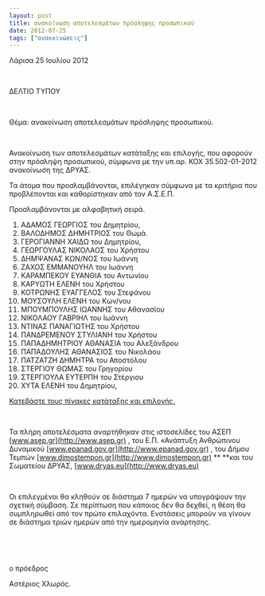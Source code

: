 ```yaml
---
layout: post
title: ανακοίνωση αποτελεσμάτων πρόσληψης προσωπικού
date: 2012-07-25
tags: ["ανακοινώσεις"]
---
```


Λάρισα 25 Ιουλίου 2012

&nbsp;

ΔΕΛΤΙΟ ΤΥΠΟΥ

&nbsp;

Θέμα: ανακοίνωση αποτελεσμάτων πρόσληψης προσωπικού.

&nbsp;

Ανακοίνωση των αποτελεσμάτων κατάταξης και επιλογής, που αφορούν στην πρόσληψη προσωπικού, σύμφωνα με την υπ.αρ. ΚΟΧ 35.502-01-2012 ανακοίνωση της ΔΡΥΑΣ.

Τα άτομα που προσλαμβάνονται, επιλέγηκαν σύμφωνα με τα κριτήρια που προβλέπονται και καθορίστηκαν από τον Α.Σ.Ε.Π.

Προσλαμβάνονται με αλφαβητική σειρά.

1.  ΑΔΑΜΟΣ ΓΕΩΡΓΙΟΣ του Δημητρίου,
2.  ΒΑΛΟΔΗΜΟΣ ΔΗΜΗΤΡΙΟΣ του Θωμά.
3.  ΓΕΡΟΓΙΑΝΝΗ ΧΑΙΔΩ του Δημητρίου,
4.  ΓΕΩΡΓΟΥΛΑΣ ΝΙΚΟΛΑΟΣ του Χρήστου
5.  ΔΗΜΨΑΝΑΣ ΚΩΝ/ΝΟΣ του Ιωάννη
6.  ΖΑΧΟΣ ΕΜΜΑΝΟΥΗΛ του Ιωάννη
7.  ΚΑΡΑΜΠΕΚΟΥ ΕΥΑΝΘΙΑ του Αντωνίου
8.  ΚΑΡΥΩΤΗ ΕΛΕΝΗ του Χρήστου
9.  ΚΟΤΡΩΝΗΣ ΕΥΑΓΓΕΛΟΣ του Στεφάνου
10.  ΜΟΥΣΟΥΛΗ ΕΛΕΝΗ του Κων/νου
11.  ΜΠΟΥΜΠΟΥΛΗΣ ΙΩΑΝΝΗΣ του Αθανασίου
12.  ΝΙΚΟΛΑΟΥ ΓΑΒΡΙΗΛ του Ιωάννη
13.  ΝΤΙΝΑΣ ΠΑΝΑΓΙΩΤΗΣ του Χρήστου
14.  ΠΑΝΔΡΕΜΕΝΟΥ ΣΤΥΛΙΑΝΗ του Χρήστου
15.  ΠΑΠΑΔΗΜΗΤΡΙΟΥ ΑΘΑΝΑΣΙΑ του Αλεξάνδρου
16.  ΠΑΠΑΔΟΥΛΗΣ ΑΘΑΝΑΣΙΟΣ του Νικολάου
17.  ΠΑΤΖΑΤΖΗ ΔΗΜΗΤΡΑ του Αποστόλου
18.  ΣΤΕΡΓΙΟΥ ΘΩΜΑΣ του Γρηγορίου
19.  ΣΤΕΡΓΙΟΥΛΑ ΕΥΤΕΡΠΗ του Στέργιου
20.  ΧΥΤΑ ΕΛΕΝΗ του Δημητρίου,
&nbsp;

[Κατεβάστε τους πίνακες κατάταξης και επιλογής.](http://www.dryas.eu/wp-content/uploads/2012/07/pinakes_katataksis_kai_epilogis.zip)

&nbsp;

Τα πλήρη αποτελέσματα αναρτήθηκαν στις ιστοσελίδες του ΑΣΕΠ [www.asep.gr](http://www.asep.gr) , του Ε.Π. «Ανάπτυξη Ανθρώπινου Δυναμικού [www.epanad.gov.gr](http://www.epanad.gov.gr) , του Δήμου Τεμπών [www.dimostempon.gr](http://www.dimostempon.gr) ** **και του Σωματείου ΔΡΥΑΣ, [www.dryas.eu](http://www.dryas.eu)

&nbsp;

Οι επιλεγμένοι θα κληθούν σε διάστημα 7 ημερών να υπογράψουν την σχετική σύμβαση. Σε περίπτωση που κάποιος δεν θα δεχθεί, η θέση θα συμπληρωθεί από τον πρώτο επιλαχόντα. Ενστάσεις μπορούν να γίνουν σε διάστημα τριών ημερών από την ημερομηνία ανάρτησης.

&nbsp;

&nbsp;

ο πρόεδρος

Αστέριος Χλωρός.